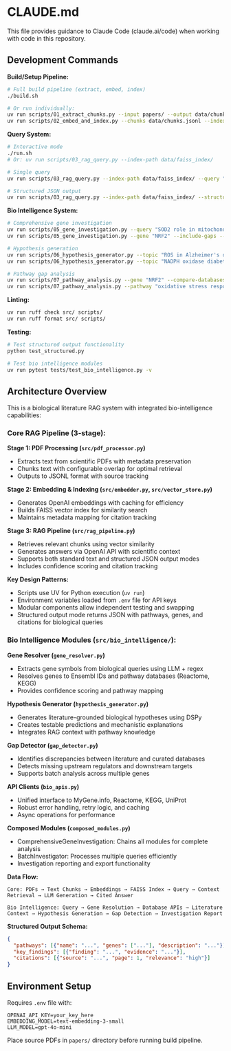 # CLAUDE.md

This file provides guidance to Claude Code (claude.ai/code) when working with code in this repository.

## Development Commands

**Build/Setup Pipeline:**
```bash
# Full build pipeline (extract, embed, index)
./build.sh

# Or run individually:
uv run scripts/01_extract_chunks.py --input papers/ --output data/chunks.jsonl
uv run scripts/02_embed_and_index.py --chunks data/chunks.jsonl --index-path data/faiss_index/
```

**Query System:**
```bash
# Interactive mode
./run.sh
# Or: uv run scripts/03_rag_query.py --index-path data/faiss_index/

# Single query
uv run scripts/03_rag_query.py --index-path data/faiss_index/ --query "your question"

# Structured JSON output
uv run scripts/03_rag_query.py --index-path data/faiss_index/ --structured --query "What pathways are involved in mitochondrial ROS detoxification?"
```

**Bio Intelligence System:**
```bash
# Comprehensive gene investigation
uv run scripts/05_gene_investigation.py --query "SOD2 role in mitochondrial stress"
uv run scripts/05_gene_investigation.py --gene "NRF2" --include-gaps --output results.json

# Hypothesis generation
uv run scripts/06_hypothesis_generator.py --topic "ROS in Alzheimer's disease"
uv run scripts/06_hypothesis_generator.py --topic "NADPH oxidase diabetes" --grounded --mechanism

# Pathway gap analysis
uv run scripts/07_pathway_analysis.py --gene "NRF2" --compare-databases
uv run scripts/07_pathway_analysis.py --pathway "oxidative stress response" --find-gaps
```

**Linting:**
```bash
uv run ruff check src/ scripts/
uv run ruff format src/ scripts/
```

**Testing:**
```bash
# Test structured output functionality
python test_structured.py

# Test bio intelligence modules
uv run pytest tests/test_bio_intelligence.py -v
```

## Architecture Overview

This is a biological literature RAG system with integrated bio-intelligence capabilities:

### Core RAG Pipeline (3-stage):

**Stage 1: PDF Processing (`src/pdf_processor.py`)**
- Extracts text from scientific PDFs with metadata preservation
- Chunks text with configurable overlap for optimal retrieval
- Outputs to JSONL format with source tracking

**Stage 2: Embedding & Indexing (`src/embedder.py`, `src/vector_store.py`)**
- Generates OpenAI embeddings with caching for efficiency
- Builds FAISS vector index for similarity search
- Maintains metadata mapping for citation tracking

**Stage 3: RAG Pipeline (`src/rag_pipeline.py`)**
- Retrieves relevant chunks using vector similarity
- Generates answers via OpenAI API with scientific context
- Supports both standard text and structured JSON output modes
- Includes confidence scoring and citation tracking

**Key Design Patterns:**
- Scripts use UV for Python execution (`uv run`)
- Environment variables loaded from `.env` file for API keys
- Modular components allow independent testing and swapping
- Structured output mode returns JSON with pathways, genes, and citations for biological queries

### Bio Intelligence Modules (`src/bio_intelligence/`):

**Gene Resolver (`gene_resolver.py`)**
- Extracts gene symbols from biological queries using LLM + regex
- Resolves genes to Ensembl IDs and pathway databases (Reactome, KEGG)
- Provides confidence scoring and pathway mapping

**Hypothesis Generator (`hypothesis_generator.py`)**
- Generates literature-grounded biological hypotheses using DSPy
- Creates testable predictions and mechanistic explanations
- Integrates RAG context with pathway knowledge

**Gap Detector (`gap_detector.py`)**
- Identifies discrepancies between literature and curated databases
- Detects missing upstream regulators and downstream targets
- Supports batch analysis across multiple genes

**API Clients (`bio_apis.py`)**
- Unified interface to MyGene.info, Reactome, KEGG, UniProt
- Robust error handling, retry logic, and caching
- Async operations for performance

**Composed Modules (`composed_modules.py`)**
- ComprehensiveGeneInvestigation: Chains all modules for complete analysis
- BatchInvestigator: Processes multiple queries efficiently
- Investigation reporting and export functionality

**Data Flow:**
```
Core: PDFs → Text Chunks → Embeddings → FAISS Index → Query → Context Retrieval → LLM Generation → Cited Answer

Bio Intelligence: Query → Gene Resolution → Database APIs → Literature Context → Hypothesis Generation → Gap Detection → Investigation Report
```

**Structured Output Schema:**
```json
{
  "pathways": [{"name": "...", "genes": ["..."], "description": "..."}],
  "key_findings": [{"finding": "...", "evidence": "..."}],
  "citations": [{"source": "...", "page": 1, "relevance": "high"}]
}
```

## Environment Setup

Requires `.env` file with:
```
OPENAI_API_KEY=your_key_here
EMBEDDING_MODEL=text-embedding-3-small
LLM_MODEL=gpt-4o-mini
```

Place source PDFs in `papers/` directory before running build pipeline.